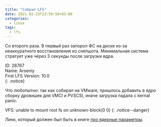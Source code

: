```yaml
---
title: "Собрал LFS"
date: 2021-02-23T23:59:59+03:00
categories:
  - linux
tags:
  - lfs
---
```


Со второго раза. В первый раз запорол ФС на диске из-за неаккуратного восстановления из снепшота. Минимальная система стратует уже через 3 секунды после загрузки ядра. 

ID: 28767<br>
Name: Arseniy<br>
First LFS Version: 10.0<br>
{: .notice}

Что любопытно: так как собирал на VMware, пришлось добавить в ядро сборку дровишек для VMCI и PVSCSI, иначе загрузка падала с kernal panic.

VFS: unable to mount root fs on unknown-block(0 0)
{: .notice--danger}

Линк, который должен был быть в книге [про ядерные параметры](http://www.linuxfromscratch.org/~krejzi/basic-kernel.txt).
